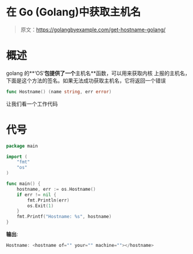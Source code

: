# 在 Go (Golang)中获取主机名

> 原文：<https://golangbyexample.com/get-hostname-golang/>

# **概述**

golang 的**‘OS’**包提供了一个**主机名**函数，可以用来获取内核
上报的主机名，下面是这个方法的签名。如果无法成功获取主机名，它将返回一个错误

```go
func Hostname() (name string, err error)
```

让我们看一个工作代码

# **代号**

```go
package main

import (
	"fmt"
	"os"
)

func main() {
	hostname, err := os.Hostname()
	if err != nil {
		fmt.Println(err)
		os.Exit(1)
	}
	fmt.Printf("Hostname: %s", hostname)
}
```

**输出**:

```go
Hostname: <hostname of="" your="" machine=""></hostname>
```